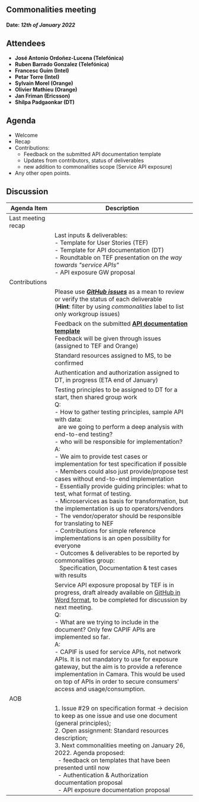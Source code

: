 ## Commonalities meeting
#### Date: _12th of January 2022_
## Attendees

-   **José Antonio Ordoñez-Lucena (Telefónica)**
-   **Ruben Barrado Gonzalez (Telefónica)**
-   **Francesc Guim (Intel)**
-   **Petar Torre (Intel)**
-   **Sylvain Morel (Orange)**
-   **Olivier Mathieu (Orange)**
-   **Jan Friman (Ericsson)**
-   **Shilpa Padgaonkar (DT)**

## Agenda

-   Welcome
-   Recap
-   Contributions:
    -   Feedback on the submitted API documentation template
    -   Updates from contributors, status of deliverables
    -   new addition to commonalities scope (Service API exposure)
-   Any other open points.

## Discussion
Agenda Item |  Description
---- |  ----
Last meeting recap |  &nbsp;
 &nbsp;  |Last inputs & deliverables: <br/> -  Template for User Stories (TEF)<br/>-   Template for API documentation (DT)<br/>-   Roundtable on TEF presentation on _the way towards "service APIs"_<br/>-   API exposure GW proposal
Contributions |  &nbsp; 
&nbsp; | Please use  [_**GitHub issues**_](https://github.com/camaraproject/rep_main/issues?q=is%3Aopen+is%3Aissue+label%3Acommonalities) as a mean to review or verify the status of each deliverable<br/>(**Hint**: filter by using _commonalities_ label to list only workgroup issues)
&nbsp; | Feedback on the submitted [**API documentation template**](https://github.com/camaraproject/rep_main/blob/main/WorkingGroups/Commonalities/documentation/Deliverables/API-DocumentationTemplate.md) <br/>Feedback will be given through issues (assigned to TEF and Orange)
&nbsp; |Standard resources assigned to MS, to be confirmed
&nbsp; |Authentication and authorization assigned to DT, in progress (ETA end of January)
&nbsp; |Testing principles to be assigned to DT for a start, then shared group work <br/> Q: <br> - How to gather testing principles, sample API with data:<br/>&nbsp; are we going to perform a deep analysis with end-to-end testing?<br/> - who will be responsible for implementation? <br/>A:<br/>-   We aim to provide test cases or implementation for test specification if possible<br/>-   Members could also just provide/propose test cases without end-to-end implementation<br/>-   Essentially provide guiding principles: what to test, what format of testing. <br/>- Microservices as basis for transformation, but the implementation is up to operators/vendors <br/> - The vendor/operator should be responsible for translating to NEF <br/> - Contributions for simple reference implementations is an open possibility for everyone<br/> - Outcomes & deliverables to be reported by commonalities group:<br/>    &nbsp;&nbsp;  Specification, Documentation & test cases with results
&nbsp; |Service API exposure proposal by TEF is in progress, draft already available on [GitHub in Word format](https://github.com/camaraproject/rep_main/tree/main/WorkingGroups/Commonalities/documentation/Deliverables), to be completed for discussion by next meeting. <br/>Q:<br/> - What are we trying to include in the document? Only few CAPIF APIs are implemented so far.<br/>A: <br/>-  CAPIF is used for service APIs, not network APIs. It is not mandatory to use for exposure gateway, but the aim is to provide a reference implementation in Camara. This would be used on top of APIs in order to secure consumers' access and usage/consumption.
 AOB |
&nbsp; | 1.  Issue #29 on specification format → decision to keep as one issue and use one document (general principles); <br/> 2.  Open assignment: Standard resources description;<br/>3.  Next commonalities meeting on January 26, 2022. Agenda proposed: <br/>		&nbsp; -  feedback on templates that have been presented until now<br/>		&nbsp; -  Authentication & Authorization documentation proposal<br/>		&nbsp; -  API exposure documentation proposal
